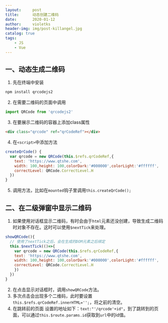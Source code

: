 ```yaml
---
layout:     post
title:      动态创建二维码
date:       2020-01-12
author:     violetks
header-img: img/post-killangel.jpg
catalog: true
tags:
    - JS
    - Vue
---
```


## 一、动态生成二维码

1. 先在终端中安装<br>
```javascript
npm install qrcodejs2
```
2. 在需要二维码的页面中调用<br>
```javascript
import QRCode from 'qrcodejs2'
```
3. 在要展示二维码的容器上添加class属性<br>
```html
<div class="qrcode" ref="qrCodeRef"></div>
```
4. 在`<script>`中添加方法<br>
```javascript
createQrCode() {
  var qrcode = new QRCode(this.$refs.qrCodeRef,{
    text: 'https://www.qtshe.com',
    width: 100,height: 100,colorDark:'#000000',colorLight:'#ffffff',
    correctLevel: QRCode.CorrectLevel.H
  })
}
```
5. 调用方法，比如在`mounted`钩子里调用`this.createQrCode();`<br>

## 二、在二级弹窗中显示二维码

1. 如果使用对话框显示二维码，有时会由于`html`元素还没创建，导致生成二维码时对象不存在。这时可以使用`$nextTick`来处理。<br>
```javascript
showQRCode(){
  // 使用了nextTick之后，会在生成的DOM元素之后绑定
  this.$nextTick(()=>{
    var qrcode = new QRCode(this.$refs.qrCodeRef,{
	text: 'https://www.qtshe.com',
	width: 100,height: 100,colorDark:'#000000',colorLight:'#ffffff',
	correctLevel: QRCode.CorrectLevel.H
    })
  })
}
```
2. 在点击显示对话框时，调用`showQRCode`方法。<br>
3. 多次点击会出现多个二维码，此时要设置`this.$refs.qrCodeRef.innerHTML='';`，将之前的清空。<br>
4. 在跳转前的页面 设置的地址如下：`text:"'/qrcode'+id"`，到了跳转到的页面，可以通过`this.$route.params.id`获取到`url`中的id值。

